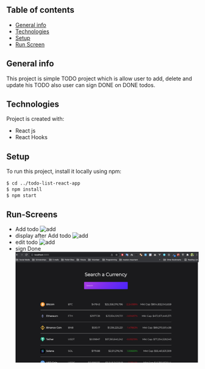 ## Table of contents
* [General info](#general-info)
* [Technologies](#technologies)
* [Setup](#setup)
* [Run Screen](#Run-Screens)

## General info
This project is simple TODO project which is allow user to add, delete and update his TODO also user can sign DONE on DONE todos.
	
## Technologies
Project is created with:
* React js
* React Hooks


	
## Setup
To run this project, install it locally using npm:

```
$ cd ../todo-list-react-app
$ npm install
$ npm start
```
## Run-Screens
* Add todo 
![add](https://github.com/KamalEssam/todo-list-react-app/blob/main/img/add.png)
* display after Add todo 
![add](https://github.com/KamalEssam/todo-list-react-app/blob/main/img/add.png)
* edit todo
![add](https://github.com/KamalEssam/todo-list-react-app/blob/main/img/add.png)
* sign Done
![Run](https://github.com/KamalEssam/react-api-crypto-tracker/blob/main/img/run.png)
